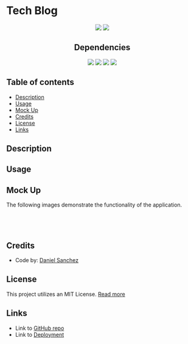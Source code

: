 # Tech Blog <!-- omit in toc -->

<div align="center">
<img src="https://img.shields.io/badge/License-MIT-blue"></img>
<img src="https://img.shields.io/github/repo-size/Morkendi/E-Commerce?color=green&label=Repo%20Size"></img>
</div>

<div align="center"> <h2>Dependencies </h2> </div>

<div align="center"> 
 <img src="https://img.shields.io/badge/-dotenv-red"><img>
 <img src="https://img.shields.io/badge/-Express-blue"><img>
 <img src="https://img.shields.io/badge/-mysql2-orange"><img>
 <img src="https://img.shields.io/badge/-sequelize-brightgreen"><img>
 </div>

## Table of contents <!-- omit in toc -->

- [Description](#description)
- [Usage](#usage)
- [Mock Up](#mock-up)
- [Credits](#credits)
- [License](#license)
- [Links](#links)

## Description


## Usage


## Mock Up
The following images demonstrate the functionality of the application.
<div align="center">

<img src="" alt=""></img>
    <figcaption></figcaption>

<img src="" alt= ""></img>
    <figcaption></figcaption>

<img src="" alt= ""></img>
    <figcaption></figcaption>

<img src="" alt= ""></img>
    <figcaption></figcaption>
</div>

## Credits
- Code by: [Daniel Sanchez](https://github.com/Morkendi)

## License

This project utilizes an MIT License. [Read more](https://choosealicense.com/licenses/mit/)

## Links
- Link to [GitHub repo](https://github.com/Morkendi/Tech-Blog)
- Link to [Deployment]()
